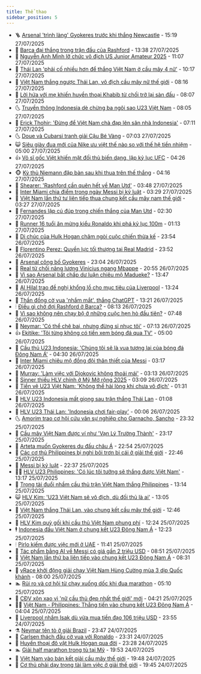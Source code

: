 ```yaml
---
title: Thể thao
sidebar_position: 5
---
```


<!-- vnexpress-the-thao:START -->
- 🪜 [Arsenal &#39;trình làng&#39; Gyokeres trước khi thắng Newcastle](https://vnexpress.net/arsenal-trinh-lang-gyokeres-truoc-khi-thang-newcastle-4919548.html) - 15:19 27/07/2025
- 🦩 [Barca đại thắng trong trận đầu của Rashford](https://vnexpress.net/barca-dai-thang-trong-tran-dau-cua-rashford-4919533.html) - 13:38 27/07/2025
- 🧰 [Nguyễn Anh Minh lỡ chức vô địch US Junior Amateur 2025](https://vnexpress.net/nguyen-anh-minh-lo-chuc-vo-dich-us-junior-amateur-2025-4918524.html) - 11:07 27/07/2025
- 🤗 [Thái Lan &#39;phải cố nhiều hơn để thắng Việt Nam ở cầu mây 4 nữ&#39;](https://vnexpress.net/thai-lan-phai-co-nhieu-hon-de-thang-viet-nam-o-cau-may-4-nu-4919497.html) - 10:17 27/07/2025
- 🥳 [Việt Nam thắng ngược Thái Lan, vô địch cầu mây nữ thế giới](https://vnexpress.net/viet-nam-thang-nguoc-thai-lan-vo-dich-cau-may-nu-the-gioi-4919482.html) - 08:16 27/07/2025
- 🦣 [Lời hứa với mẹ khiến huyền thoại Khabib từ chối trở lại sàn đấu](https://vnexpress.net/loi-hua-voi-me-khien-huyen-thoai-khabib-tu-choi-tro-lai-san-dau-4919425.html) - 08:07 27/07/2025
- 🌜 [Truyền thông Indonesia dè chừng ba ngôi sao U23 Việt Nam](https://vnexpress.net/truyen-thong-indonesia-de-chung-ba-ngoi-sao-u23-viet-nam-4919472.html) - 08:05 27/07/2025
- 🫶 [Erick Thohir: &#39;Đừng để Việt Nam chà đạp lên sân nhà Indonesia&#39;](https://vnexpress.net/erick-thohir-dung-de-viet-nam-cha-dap-len-san-nha-indonesia-4919451.html) - 07:11 27/07/2025
- 🌜 [Doue và Cubarsi tranh giải Cậu Bé Vàng](https://vnexpress.net/doue-va-cubarsi-tranh-giai-cau-be-vang-4919413.html) - 07:03 27/07/2025
- 😺 [Siêu giày đua mới của Nike ưu việt thế nào so với thế hệ tiền nhiệm](https://vnexpress.net/sieu-giay-dua-moi-cua-nike-uu-viet-the-nao-so-voi-the-he-tien-nhiem-4919374.html) - 05:00 27/07/2025
- 👍 [Võ sĩ gốc Việt khiến mặt đối thủ biến dạng, lập kỷ lục UFC](https://vnexpress.net/vo-si-goc-viet-khien-mat-doi-thu-bien-dang-lap-ky-luc-ufc-4919430.html) - 04:26 27/07/2025
- 🐵 [Kỳ thủ Niemann đập bàn sau khi thua trên thế thắng](https://vnexpress.net/ky-thu-niemann-dap-ban-sau-khi-thua-tren-the-thang-4919415.html) - 04:16 27/07/2025
- 💫 [Shearer: &#39;Rashford cần quên hết về Man Utd&#39;](https://vnexpress.net/shearer-rashford-can-quen-het-ve-man-utd-4919087.html) - 03:48 27/07/2025
- 🦆 [Inter Miami chia điểm trong ngày Messi bị kỷ luật](https://vnexpress.net/inter-miami-chia-diem-trong-ngay-messi-bi-ky-luat-4919399.html) - 03:29 27/07/2025
- 🙉 [Việt Nam lần thứ tư liên tiếp thua chung kết cầu mây nam thế giới](https://vnexpress.net/viet-nam-lan-thu-tu-lien-tiep-thua-chung-ket-cau-may-nam-the-gioi-4919398.html) - 03:27 27/07/2025
- 📝 [Fernandes lập cú đúp trong chiến thắng của Man Utd](https://vnexpress.net/fernandes-lap-cu-dup-trong-chien-thang-cua-man-utd-4919384.html) - 02:30 27/07/2025
- 💯 [Runner 16 tuổi ăn mừng kiểu Ronaldo khi phá kỷ lục 100m](https://vnexpress.net/runner-16-tuoi-an-mung-kieu-ronaldo-khi-pha-ky-luc-100m-4919364.html) - 01:13 27/07/2025
- 🌈 [Di chúc của Hulk Hogan châm ngòi cuộc chiến thừa kế](https://vnexpress.net/di-chuc-cua-hulk-hogan-cham-ngoi-cuoc-chien-thua-ke-4919355.html) - 23:54 26/07/2025
- 🦩 [Florentino Perez: Quyền lực tối thượng tại Real Madrid](https://vnexpress.net/florentino-perez-quyen-luc-toi-thuong-tai-real-madrid-4919360.html) - 23:52 26/07/2025
- 🐲 [Arsenal công bố Gyokeres](https://vnexpress.net/arsenal-cong-bo-gyokeres-4919352.html) - 23:04 26/07/2025
- 🌁 [Real từ chối nâng lương Vinicius ngang Mbappe](https://vnexpress.net/real-tu-choi-nang-luong-vinicius-ngang-mbappe-4919345.html) - 20:55 26/07/2025
- 💯 [Vì sao Arsenal bất chấp dư luận chiêu mộ Madueke?](https://vnexpress.net/vi-sao-arsenal-bat-chap-du-luan-chieu-mo-madueke-4918313.html) - 13:47 26/07/2025
- 🌝 [Al Hilal trao đề nghị khổng lồ cho mục tiêu của Liverpool](https://vnexpress.net/al-hilal-trao-de-nghi-khong-lo-cho-muc-tieu-cua-liverpool-4919213.html) - 13:24 26/07/2025
- 🤖 [Thần đồng cờ vua &#39;nhắm mắt&#39;, thắng ChatGPT](https://vnexpress.net/than-dong-co-vua-nham-mat-thang-chatgpt-4919292.html) - 13:21 26/07/2025
- 🕯 [Điều gì chờ đợi Rashford ở Barca?](https://vnexpress.net/dieu-gi-cho-doi-rashford-o-barca-4919256.html) - 08:13 26/07/2025
- 🧰 [Vì sao không nên chạy bộ ở những cuộc hẹn hò đầu tiên?](https://vnexpress.net/vi-sao-khong-nen-chay-bo-o-nhung-cuoc-hen-ho-dau-tien-4915243.html) - 07:48 26/07/2025
- 🥳 [Neymar: &#39;Có thể chê bai, nhưng đừng sỉ nhục tôi&#39;](https://vnexpress.net/neymar-co-the-che-bai-nhung-dung-si-nhuc-toi-4919178.html) - 07:13 26/07/2025
- 👍 [Ekitike: &#39;Tôi từng không có tiền xem bóng đá qua TV&#39;](https://vnexpress.net/ekitike-toi-tung-khong-co-tien-xem-bong-da-qua-tv-4919083.html) - 05:00 26/07/2025
- 💪 [Cầu thủ U23 Indonesia: &#39;Chúng tôi sẽ là vua tương lai của bóng đá Đông Nam Á&#39;](https://vnexpress.net/cau-thu-u23-indonesia-chung-toi-se-la-vua-tuong-lai-cua-bong-da-dong-nam-a-4919173.html) - 04:30 26/07/2025
- 👹 [Inter Miami chiêu mộ đồng đội thân thiết của Messi](https://vnexpress.net/inter-miami-chieu-mo-dong-doi-than-thiet-cua-messi-4919143.html) - 03:17 26/07/2025
- 🧰 [Murray: &#39;Làm việc với Djokovic không thoải mái&#39;](https://vnexpress.net/murray-lam-viec-voi-djokovic-khong-thoai-mai-4919172.html) - 03:13 26/07/2025
- 🚀 [Sinner thiếu HLV chính ở Mỹ Mở rộng 2025](https://vnexpress.net/sinner-thieu-hlv-chinh-o-my-mo-rong-2025-4919155.html) - 03:09 26/07/2025
- 🎃 [Tiền vệ U23 Việt Nam: &#39;Không thể hài lòng khi chưa vô địch&#39;](https://vnexpress.net/tien-ve-u23-viet-nam-khong-the-hai-long-khi-chua-vo-dich-4919139.html) - 01:31 26/07/2025
- 🧰 [HLV U23 Indonesia mất giọng sau trận thắng Thái Lan](https://vnexpress.net/hlv-u23-indonesia-mat-giong-sau-tran-thang-thai-lan-4919105.html) - 01:08 26/07/2025
- 👀 [HLV U23 Thái Lan: &#39;Indonesia chơi fair-play&#39;](https://vnexpress.net/hlv-u23-thai-lan-indonesia-choi-fair-play-4919092.html) - 00:06 26/07/2025
- 🌜 [Amorim trao cơ hội cứu vãn sự nghiệp cho Garnacho, Sancho](https://vnexpress.net/amorim-trao-co-hoi-cuu-van-su-nghiep-cho-garnacho-sancho-4919086.html) - 23:32 25/07/2025
- 🫶 [Cầu mây Việt Nam được ví như &#39;Vạn Lý Trường Thành&#39;](https://vnexpress.net/cau-may-viet-nam-duoc-vi-nhu-van-ly-truong-thanh-4919070.html) - 23:17 25/07/2025
- 🦄 [Arteta muốn Gyokeres du đấu châu Á](https://vnexpress.net/tin-chuyen-nhuong-arsenal-arteta-muon-gyokeres-du-dau-chau-a-4919084.html) - 22:54 25/07/2025
- 🥳 [Các cơ thủ Philippines bị nghi bôi trơn bi cái ở giải thế giới](https://vnexpress.net/cac-co-thu-philippines-bi-nghi-boi-tron-bi-cai-o-giai-the-gioi-4919078.html) - 22:46 25/07/2025
- 🐲 [Messi bị kỷ luật](https://vnexpress.net/messi-bi-ky-luat-4919085.html) - 22:37 25/07/2025
- 🧑‍🏫 [HLV U23 Philippines: &#39;Có lúc tôi tưởng sẽ thắng được Việt Nam&#39;](https://vnexpress.net/hlv-u23-philippines-co-luc-toi-tuong-se-thang-duoc-viet-nam-4919054.html) - 13:17 25/07/2025
- 🤔 [Trọng tài đuổi nhầm cầu thủ trận Việt Nam thắng Philippines](https://vnexpress.net/trong-tai-duoi-nham-cau-thu-tran-viet-nam-thang-philippines-4919057.html) - 13:14 25/07/2025
- 😺 [HLV Kim: &#39;U23 Việt Nam sẽ vô địch, dù đối thủ là ai&#39;](https://vnexpress.net/hlv-kim-u23-viet-nam-se-vo-dich-du-doi-thu-la-ai-4919052.html) - 13:05 25/07/2025
- 💪 [Việt Nam thắng Thái Lan, vào chung kết cầu mây thế giới](https://vnexpress.net/viet-nam-thang-thai-lan-vao-chung-ket-cau-may-the-gioi-4919050.html) - 12:46 25/07/2025
- 💼 [HLV Kim quỳ gối khi cầu thủ Việt Nam phung phí](https://vnexpress.net/hlv-kim-quy-goi-khi-cau-thu-viet-nam-phung-phi-4919047.html) - 12:24 25/07/2025
- 🕴 [Indonesia đấu Việt Nam ở chung kết U23 Đông Nam Á](https://vnexpress.net/ket-qua-u23-indonesia-vs-thai-lan-4919051-tong-thuat.html) - 12:23 25/07/2025
- 🕯 [Pirlo kiếm được việc mới ở UAE](https://vnexpress.net/pirlo-kiem-duoc-viec-moi-o-uae-4918976.html) - 11:41 25/07/2025
- 📝 [Tác phẩm bằng AI về Messi có giá gần 2 triệu USD](https://vnexpress.net/tac-pham-bang-ai-ve-messi-co-gia-gan-2-trieu-usd-4918945.html) - 08:51 25/07/2025
- 🧐 [Việt Nam lần thứ ba liên tiếp vào chung kết U23 Đông Nam Á](https://vnexpress.net/u23-viet-nam-v-u23-philippines-4918928-tong-thuat.html) - 08:31 25/07/2025
- 🙉 [vRace khởi động giải chạy Việt Nam Hùng Cường mùa 3 dịp Quốc khánh](https://vnexpress.net/vrace-khoi-dong-giai-chay-viet-nam-hung-cuong-mua-3-dip-quoc-khanh-4918883.html) - 08:00 25/07/2025
- 🏊 [Rủi ro và cơ hội từ chạy xuống dốc khi đua marathon](https://vnexpress.net/rui-ro-va-co-hoi-tu-chay-xuong-doc-khi-dua-marathon-4918171.html) - 05:10 25/07/2025
- 🌊 [CĐV xôn xao vì &#39;nữ cầu thủ đẹp nhất thế giới&#39; mới](https://vnexpress.net/cdv-xon-xao-vi-nu-cau-thu-dep-nhat-the-gioi-moi-4918699.html) - 04:21 25/07/2025
- 👨‍🏫 [Việt Nam - Philippines: Thẳng tiến vào chung kết U23 Đông Nam Á](https://vnexpress.net/viet-nam-philippines-thang-tien-vao-chung-ket-u23-dong-nam-a-4918608.html) - 04:04 25/07/2025
- 🥷 [Liverpool nhắm Isak dù vừa mua tiền đạo 106 triệu USD](https://vnexpress.net/liverpool-nham-isak-du-vua-mua-tien-dao-106-trieu-usd-4918621.html) - 23:55 24/07/2025
- ⚗️ [Neymar tẽn tò ở giải Brazil](https://vnexpress.net/neymar-ten-to-o-giai-brazil-4918609.html) - 23:47 24/07/2025
- 🌮 [Carlsen thách đấu cờ vua với Ronaldo](https://vnexpress.net/carlsen-thach-dau-co-vua-voi-ronaldo-4918620.html) - 23:31 24/07/2025
- 🤩 [Huyền thoại đô vật Hulk Hogan qua đời](https://vnexpress.net/huyen-thoai-do-vat-hulk-hogan-qua-doi-4918619.html) - 23:28 24/07/2025
- 🏊 [Giải half marathon trong tù tại Mỹ](https://vnexpress.net/giai-half-marathon-trong-tu-tai-my-4918172.html) - 19:53 24/07/2025
- 🐎 [Việt Nam vào bán kết giải cầu mây thế giới](https://vnexpress.net/viet-nam-vao-ban-ket-giai-cau-may-the-gioi-4918579.html) - 19:48 24/07/2025
- 💫 [Cơ thủ phải dạy trọng tài làm việc ở giải thế giới](https://vnexpress.net/co-thu-phai-day-trong-tai-lam-viec-o-giai-the-gioi-4918617.html) - 19:45 24/07/2025<!-- vnexpress-the-thao:END -->

